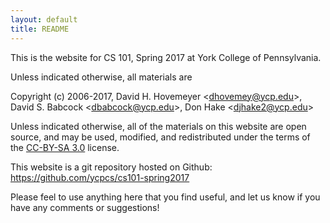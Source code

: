 ```yaml
---
layout: default
title: README
---
```


This is the website for CS 101, Spring 2017 at York College of Pennsylvania.

Unless indicated otherwise, all materials are

Copyright (c) 2006-2017, David H. Hovemeyer &lt;<dhovemey@ycp.edu>&gt;, David S. Babcock &lt;<dbabcock@ycp.edu>&gt;, Don Hake &lt;<djhake2@ycp.edu>&gt;

Unless indicated otherwise, all of the materials on this website are open source, and may be used, modified, and redistributed under the terms of the <a href="http://creativecommons.org/licenses/by-sa/3.0/us/">CC-BY-SA 3.0</a> license.

This website is a git repository hosted on Github: <https://github.com/ycpcs/cs101-spring2017>

Please feel to use anything here that you find useful, and let us know if you have any comments or suggestions!
